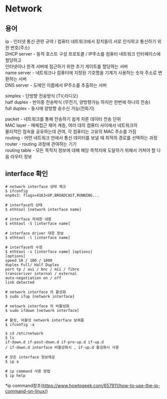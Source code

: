 # Network   
## 용어   
ip - 인터넷 통신 관련 규약 / 컴퓨터 네트워크에서 장치들이 서로 인식하고 통신하기 위한 번호(주소)    
DHCP server - 동적 호스트 구성 프로토콜 / IP주소를 컴퓨터 네트워크 인터페이스에 할당하고   
인터넷이나 원격 서버에 접근하기 위한 초기 게이트를 할당하는 서버    
name server - 네트워크나 컴퓨터에 지정된 기호명을 기계가 사용하는 숫자 주소로 변환하는 서버   
DNS server - 도메인 이름에서 IP주소를 추출하는 서버   

simplex - 단방향 전송방식 (TV,라디오)   
half duplex - 반이중 전송박식 (무전기, 양방향가능 하지만 한번에 하나의 전송)   
full duplex - 동시에 양방향 송수신 가능(전화기)   
   
packet - 네트워크를 통해 전송하기 쉽게 자른 데이터 전송 단위    
MAC layer - 매체접근 제어 계층, 여러 대의 컴퓨터 사이에서 네트워크의   
물리적인 접속을 공유하는데 관여, 각 컴퓨터는 고유의 MAC 주소를 가짐   
routing - 어떤 네트워크 안에서 통신 데이터를 보낼 때 최적의 경로를 선택하는 과정   
router - routing 과정에 관여하는 기기    
routing table - 모든 목적지 정보에 대해 해당 목적지에 도달하기 위해서 거쳐야 할 다음 라우터 정보   
   
## interface 확인   
```
# network interface 상태 체크
$ ifconfig
enp0s3: flags=4163<UP,BROADCAST,RUNNING...

# interface의 상태
$ ethtool [network interface name]

# interface 자세한 내용
$ ethtool -S [interface name]

# interface driver 대한 정보
$ ethtool -l [interface name]

# interface의 수정 
$ ethtool -s [interface name] [options]
[options]
speed 10 / 100 / 1000
duplex Full/ Half Duplex
port tp / aui / bnc / mii / fibre
transceriver internal / external
auto-negotiation on / off
link detected

# network interface 의 활성화
$ sudo ifup [network interface]

# netowrk interface 의 비활성화
$ sudo ifdown [network interface]

# 활성, 비활성 network interface 보여줌
$ ifconfig -a

$ cd /etc/network
$ ls 
if-down.d if-post-down.d if-pre-up.d if-up.d
/ if-down.d interface 비활성화시 , if-up.d 활성화시 사용

# 모든 interface 정보제공
$ ip a

# ip command 사용 방법
$ ip help
```
*ip command참조(https://www.howtogeek.com/657911/how-to-use-the-ip-command-on-linux/)
